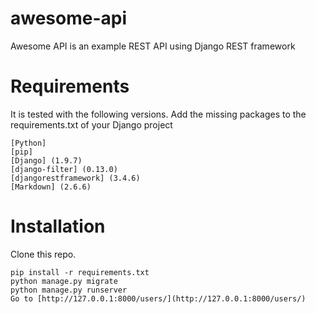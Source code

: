 # awesome-api
Awesome API is an example REST API using Django REST framework


Requirements
============

It is tested with the following versions. Add the missing packages to the requirements.txt of your Django project 

    [Python]
    [pip]
    [Django] (1.9.7)
    [django-filter] (0.13.0)
    [djangorestframework] (3.4.6)
    [Markdown] (2.6.6)

Installation
============

Clone this repo.

    pip install -r requirements.txt
    python manage.py migrate
    python manage.py runserver
    Go to [http://127.0.0.1:8000/users/](http://127.0.0.1:8000/users/)

[Python]: https://www.python.org/download/releases/2.7/ "Python 2.7"
[pip]: https://pypi.python.org/pypi/pip "pip"
[django]: https://www.djangoproject.com/ "Django==1.9.7"
[django-filter]: http://django-filter.readthedocs.io/en/latest/usage.html "django-filter"
[djangorestframework]: http://www.django-rest-framework.org/ "djangorestframework"
[Markdown]: https://pypi.python.org/pypi/Markdown/ "Markdown"
